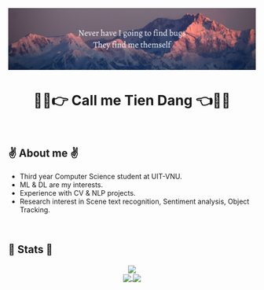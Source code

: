 <img alt="banner" style="width:100vw" src="image/banner.png">

<h1 align='center'>👨‍💻👉 Call me Tien Dang 👈👨‍💻</h1>
</br>
<h2>✌️ About me ✌</h2>

<ul>
  <li>Third year Computer Science student at UIT-VNU.</li>
  <li>ML & DL are my interests.</li>
  <li>Experience with CV & NLP projects.</li>
  <li>Research interest in Scene text recognition, Sentiment analysis, Object Tracking.</li>
</ul>

</br>
<h2>🤟 Stats 🤟</h2>

<div align='center'>
<a href="https://github.com/anuraghazra/github-readme-stats">
  <img align="center" src="https://github-readme-stats.vercel.app/api/top-langs/?username=tien02&layout=compact&size_weight=0.5&count_weight=0.5&hide=jupyter%20notebook" />
</a>
</div>

<div align='center'>
<a href="https://github.com/anuraghazra/github-readme-stats">
  <img align="center" src="https://github-readme-stats.vercel.app/api?username=tien02&bg_color=30,e96443,904e95&title_color=fff&text_color=fff&hide_border=true" />
</a>
<a href="https://git.io/streak-stats">
  <img align="center" src="http://github-readme-streak-stats.herokuapp.com?user=tien02&theme=sunset-gradient&hide_border=true"/>
</a>
</div>
<!---
tien02/tien02 is a ✨ special ✨ repository because its `README.md` (this file) appears on your GitHub profile.
You can click the Preview link to take a look at your changes.
--->
